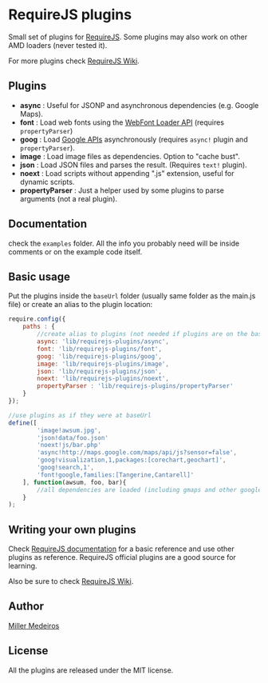 # RequireJS plugins

Small set of plugins for [RequireJS](http://requirejs.org). Some plugins may
also work on other AMD loaders (never tested it).

For more plugins check [RequireJS Wiki](https://github.com/jrburke/requirejs/wiki/Plugins).



## Plugins

 - **async** : Useful for JSONP and asynchronous dependencies (e.g. Google Maps).
 - **font** : Load web fonts using the [WebFont Loader API](https://code.google.com/apis/webfonts/docs/webfont_loader.html)
   (requires `propertyParser`)
 - **goog** : Load [Google APIs](http://code.google.com/apis/loader/)
   asynchronously (requires `async!` plugin and `propertyParser`).
 - **image** : Load image files as dependencies. Option to "cache bust".
 - **json** : Load JSON files and parses the result. (Requires `text!` plugin).
 - **noext** : Load scripts without appending ".js" extension, useful for
   dynamic scripts.
 - **propertyParser** : Just a helper used by some plugins to parse
   arguments (not a real plugin).



## Documentation

check the `examples` folder. All the info you probably need will be inside
comments or on the example code itself.



## Basic usage

Put the plugins inside the `baseUrl` folder (usually same folder as the main.js
file) or create an alias to the plugin location:

```js
require.config({
    paths : {
        //create alias to plugins (not needed if plugins are on the baseUrl)
        async: 'lib/requirejs-plugins/async',
        font: 'lib/requirejs-plugins/font',
        goog: 'lib/requirejs-plugins/goog',
        image: 'lib/requirejs-plugins/image',
        json: 'lib/requirejs-plugins/json',
        noext: 'lib/requirejs-plugins/noext',
        propertyParser : 'lib/requirejs-plugins/propertyParser'
    }
});

//use plugins as if they were at baseUrl
define([
        'image!awsum.jpg',
        'json!data/foo.json'
        'noext!js/bar.php'
        'async!http://maps.google.com/maps/api/js?sensor=false',
        'goog!visualization,1,packages:[corechart,geochart]',
        'goog!search,1',
        'font!google,families:[Tangerine,Cantarell]'
    ], function(awsum, foo, bar){
        //all dependencies are loaded (including gmaps and other google apis)
    }
);
```


## Writing your own plugins

Check [RequireJS documentation](http://requirejs.org/docs/plugins.html) for
a basic reference and use other plugins as reference. RequireJS official
plugins are a good source for learning.

Also be sure to check [RequireJS Wiki](https://github.com/jrburke/requirejs/wiki/Plugins).



## Author

[Miller Medeiros](http://blog.millermedeiros.com/)



## License

All the plugins are released under the MIT license.
